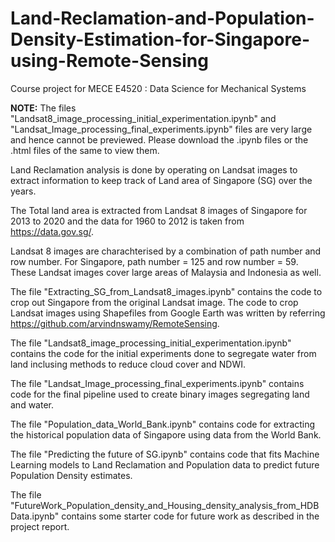 # Land-Reclamation-and-Population-Density-Estimation-for-Singapore-using-Remote-Sensing
Course project for MECE E4520 : Data Science for Mechanical Systems

**NOTE:** 
The files "Landsat8_image_processing_initial_experimentation.ipynb" and "Landsat_Image_processing_final_experiments.ipynb" files are very large and hence cannot be previewed.
Please download the .ipynb files or the .html files of the same to view them.

Land Reclamation analysis is done by operating on Landsat images to extract information to keep track of Land area of Singapore (SG) over the years.

The Total land area is extracted from Landsat 8 images of Singapore for 2013 to 2020 and the data for 1960 to 2012 is taken from https://data.gov.sg/.

Landsat 8 images are charachterised by a combination of path number and row number.
For Singapore, path number = 125 and row number = 59.
These Landsat images cover large areas of Malaysia and Indonesia as well. 

The file "Extracting_SG_from_Landsat8_images.ipynb" contains the code to crop out Singapore from the original Landsat image.
The code to crop Landsat images using Shapefiles from Google Earth was written by referring https://github.com/arvindnswamy/RemoteSensing.

The file "Landsat8_image_processing_initial_experimentation.ipynb" contains the code for the initial experiments done to segregate water from land inclusing methods to reduce cloud cover and NDWI.

The file "Landsat_Image_processing_final_experiments.ipynb" contains code for the final pipeline used to create binary images segregating land and water.

The file "Population_data_World_Bank.ipynb" contains code for extracting the historical population data of Singapore using data from the World Bank.

The file "Predicting the future of SG.ipynb" contains code that fits Machine Learning models to Land Reclamation and Population data to predict future Population Density estimates.

The file "FutureWork_Population_density_and_Housing_density_analysis_from_HDB Data.ipynb" contains some starter code for future work as described in the project report.






